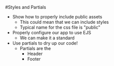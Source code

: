 #Styles and Partials

* Show how to properly include public assets
    * This could mean that we can include styles
    * Typical name for the css file is  "public"
* Properly configure our app to use EJS
    * We can make it a standard
* Use partials to dry up our code!
    * Partials are the 
        * Header
        * Footer